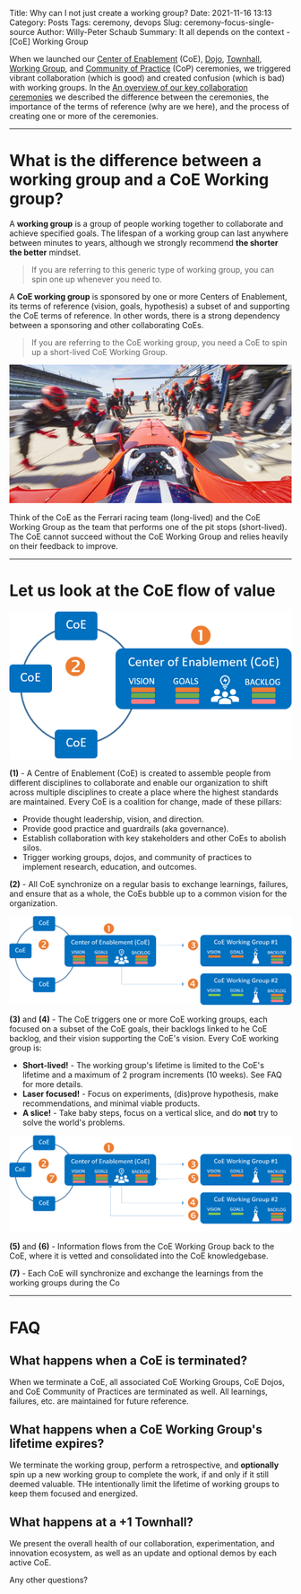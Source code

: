 Title: Why can I not just create a working group?
Date: 2021-11-16 13:13
Category: Posts
Tags: ceremony, devops
Slug: ceremony-focus-single-source
Author: Willy-Peter Schaub
Summary: It all depends on the context - [CoE] Working Group

When we launched our [Center of Enablement](/ceremony-center-of-enablement.html) (CoE), [Dojo](/dojo-events.html), [Townhall](/townhall.html), [Working Group](../ceremony-working-group.html), and [Community of Practice](/ceremony-community-of-practice.html) (CoP) ceremonies, we triggered vibrant collaboration (which is good) and created confusion (which is bad) with working groups. In the [An overview of our key collaboration ceremonies](/ceremony-overview.html) we described the difference between the ceremonies, the importance of the terms of reference (why are we here), and the process of creating one or more of the ceremonies.

---

# What is the difference between a working group and a CoE Working group?

A **working group** is a group of people working together to collaborate and achieve specified goals. The lifespan of a working group can last anywhere between minutes to years, although we strongly recommend **the shorter the better** mindset. 

> 
> If you are referring to this generic type of working group, you can spin one up whenever you need to.
>

A **CoE working group** is sponsored by one or more Centers of Enablement, its terms of reference (vision, goals, hypothesis) a subset of and supporting the CoE terms of reference. In other words, there is a strong dependency between a sponsoring and other collaborating CoEs.

>
> If you are referring to the CoE working group, you need a CoE to spin up a short-lived CoE Working Group.
>

![F1](../images/ceremony-focus-single-source-0.png) 

Think of the CoE as the Ferrari racing team (long-lived) and the CoE Working Group  as the team that performs one of the pit stops (short-lived). The CoE cannot succeed without the CoE Working Group and relies heavily on their feedback to improve.

---

# Let us look at the CoE flow of value

![CoE](../images/ceremony-focus-single-source-1.png) 

**(1)** - A Centre of Enablement (CoE) is created to assemble people from different disciplines to collaborate and enable our organization to shift across multiple disciplines to create a place where the highest standards are maintained. Every CoE is a coalition for change, made of these pillars: 

- Provide thought leadership, vision, and direction.
- Provide good practice and guardrails (aka governance).
- Establish collaboration with key stakeholders and other CoEs to abolish silos.
- Trigger working groups, dojos, and community of practices to implement research, education, and outcomes. 

**(2)** - All CoE synchronize on a regular basis to exchange learnings, failures, and ensure that as a whole, the CoEs bubble up to a common vision for the organization.

![Working Group](../images/ceremony-focus-single-source-2.png) 

**(3)** and **(4)** - The CoE triggers one or more CoE working groups, each focused on a subset of the CoE goals, their backlogs linked to he CoE backlog, and their vision supporting the CoE's vision. Every CoE working group is:

- **Short-lived!** - The working group's lifetime is limited to the CoE's lifetime and a maximum of 2 program increments (10 weeks). See FAQ for more details.
- **Laser focused!** - Focus on experiments, (dis)prove hypothesis, make recommendations, and minimal viable products.
- **A slice!** - Take baby steps, focus on a vertical slice, and do **not** try to solve the world's problems.

![Flow](../images/ceremony-focus-single-source-3.png) 

**(5)** and **(6)** - Information flows from the CoE Working Group back to the CoE, where it is vetted and consolidated into the CoE knowledgebase.

**(7)** - Each CoE will synchronize and exchange the learnings from the working groups during the Co

---

# FAQ

## What happens when a CoE is terminated?

When we terminate a CoE, all associated CoE Working Groups, CoE Dojos, and CoE Community of Practices are terminated as well. All learnings, failures, etc. are maintained for future reference.

## What happens when a CoE Working Group's lifetime expires?

We terminate the working group, perform a retrospective, and **optionally** spin up a new working group to complete the work, if and only if it still deemed valuable. THe intentionally limit the lifetime of working groups to keep them focused and energized.

## What happens at a +1 Townhall?

We present the overall health of our collaboration, experimentation, and innovation ecosystem, as well as an update and optional demos by each active CoE.

Any other questions?

